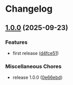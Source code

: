 # Changelog

## [1.0.0](https://github.com/LuanRT/ump-inspector/compare/ump-inspector-v1.0.0...ump-inspector-v1.0.0) (2025-09-23)


### Features

* first release ([d4fce51](https://github.com/LuanRT/ump-inspector/commit/d4fce51756c9f804892bdece87a0be220c8d7b35))


### Miscellaneous Chores

* release 1.0.0 ([0e66ebd](https://github.com/LuanRT/ump-inspector/commit/0e66ebd849f82d702cf052385991b57429574de4))
